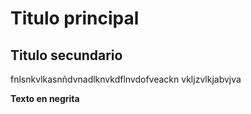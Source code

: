 # Titulo principal

## Titulo secundario
fnlsnkvlkasnñdvnadlknvkdflnvdofveackn vkljzvlkjabvjva

**Texto en negrita**
